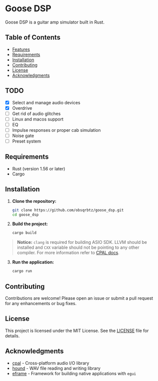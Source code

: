 # Goose DSP

Goose DSP is a guitar amp simulator built in Rust.

## Table of Contents

- [Features](#features)
- [Requirements](#requirements)
- [Installation](#installation)
- [Contributing](#contributing)
- [License](#license)
- [Acknowledgments](#acknowledgments)

## TODO

- [x] Select and manage audio devices
- [x] Overdrive
- [ ] Get rid of audio glitches
- [ ] Linux and macos support
- [ ] EQ
- [ ] Impulse responses or proper cab simulation
- [ ] Noise gate
- [ ] Preset system

## Requirements

- Rust (version 1.56 or later)
- Cargo

## Installation

1. **Clone the repository:**

   ```bash
   git clone https://github.com/obsqrbtz/goose_dsp.git
   cd goose_dsp
   ```

2. **Build the project:**

   ```bash
   cargo build
   ```
> **Notice:** `clang` is required for building ASIO SDK. LLVM should be installed and `CXX` variable should not be pointing to any other compiler. For more information refer to [CPAL docs](https://github.com/RustAudio/cpal/tree/master?tab=readme-ov-file#asio-on-windows).

3. **Run the application:**

   ```bash
   cargo run
   ```

## Contributing

Contributions are welcome! Please open an issue or submit a pull request for any enhancements or bug fixes.

## License

This project is licensed under the MIT License. See the [LICENSE](LICENSE) file for details.

## Acknowledgments

- [cpal](https://crates.io/crates/cpal) - Cross-platform audio I/O library
- [hound](https://crates.io/crates/hound) - WAV file reading and writing library
- [eframe](https://crates.io/crates/eframe) - Framework for building native applications with `egui`